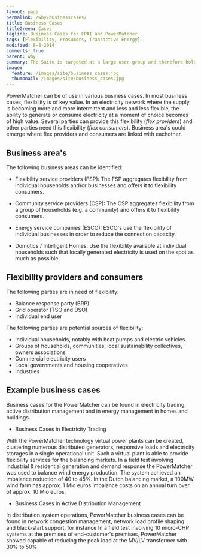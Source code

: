 ```yaml
---
layout: page
permalink: /why/businesscases/
title: Business Cases
titleGreen: Cases
tagline: Business Cases for FPAI and PowerMatcher
tags: [Flexibility, Prosumers, Transactive Energy]
modified: 8-8-2014
comments: true
parent: why
summary: The Suite is targeted at a large user group and therefore holds various business cases for a variety  of stakeholders. Please read this section to find out how to cash the chips.
image:
  feature: /images/site/business_cases.jpg
  thumbnail: /images/site/business_cases.jpg
---
```


PowerMatcher can be of use in various business cases. In most business cases, flexibility is of key value. In an electricity network where the supply is becoming more and more intermittent and less and less flexible, the ability to generate or consume electricity at a moment of choice becomes of high value. Several parties can provide this flexibility (*flex providers*) and other parties need this flexibility (*flex consumers*). Business area's could emerge where flex providers and consumers are linked with eachother.

## Business area's 
The following business areas can be identified:

*	Flexibility service providers (FSP): The FSP aggregates flexibility from individual households and/or businesses and offers it to flexibility consumers. 

*	Community service providers (CSP): The CSP aggregates flexibility from a group of households (e.g. a community) and offers it to flexibility consumers.

*	Energy service companies (ESCO): ESCO's use the flexibility of individual businesses in order to reduce the connection capacity.

*	Domotics / Intelligent Homes: Use the flexibility available at individual households such that locally generated electricity is used on the spot as much as possible.

## Flexibility providers and consumers

The following parties are in need of flexibility:

* Balance response party (BRP)
* Grid operator (TSO and DSO)
* Individual end user  

The following parties are potential sources of flexibility:

* Individual households, notably with heat pumps and electric vehicles.
* Groups of households, communities, local sustainability collectives, owners associations
* Commercial electricity users
* Local governments and housing cooperatives
* Industries
 
## Example business cases
Business cases for the PowerMatcher can be found in electricity trading, active distribution management and in energy management in homes and buildings.

* Business Cases in Electricity Trading

With the PowerMatcher technology virtual power plants can be created, clustering numerous distributed generators, responsive loads and electricity storages in a single operational unit. Such a virtual plant is able to provide flexibility services for the balancing markets.
In a field test involving industrial & residential generation and demand response the PowerMatcher was used to balance wind energy production. The system achieved an imbalance reduction of 40 to 45%.
In the Dutch balancing market, a 100MW wind farm has approx. 1 Mio euros imbalance costs on an annual turn over of approx. 10 Mio euros.
 
* Business Cases in Active Distribution Management

In distribution system operations, PowerMatcher business cases can be found in network congestion management, network load profile shaping and black-start support, for instance
In a field test involving 10 micro-CHP systems at the premises of end-customer's premises, PowerMatcher showed capable of reducing the peak load at the MV/LV transformer with 30% to 50%.
